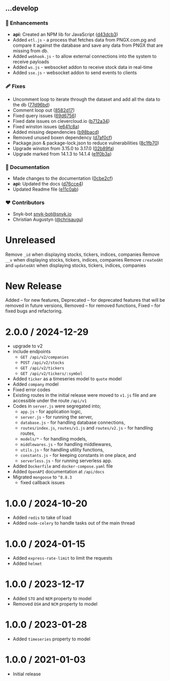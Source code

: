 ## ...develop


### 🚀 Enhancements

- **api:** Created an NPM lib for JavaScript ([d43dcb3](https://github.com/chrisaugu/pngx-api/commit/d43dcb3))
- Added `etl.js` - a process that fetches data from PNGX.com.pg and compare it against the database and save any data from PNGX that are missing from db.
- Added `webhook.js` - to allow external connections into the system to receive payloads
- Added `ws.js` - websocket addon to receive stock data in real-time
- Added `sse.js` - websocket addon to send events to clients

### 🩹 Fixes

- Uncomment loop to iterate through the dataset and add all the data to the db ([77d96bd](https://github.com/chrisaugu/pngx-api/commit/77d96bd))
- Comment loop out ([8582d17](https://github.com/chrisaugu/pngx-api/commit/8582d17))
- Fixed query issues ([69d6756](https://github.com/chrisaugu/pngx-api/commit/69d6756))
- Fixed date issues on clevercloud.io ([b712a34](https://github.com/chrisaugu/pngx-api/commit/b712a34))
- Fixed winston issues ([e641c8a](https://github.com/chrisaugu/pngx-api/commit/e641c8a))
- Added missing dependencies ([b98bacd](https://github.com/chrisaugu/pngx-api/commit/b98bacd))
- Removed unused boxen dependency ([d7af0cf](https://github.com/chrisaugu/pngx-api/commit/d7af0cf))
- Package.json & package-lock.json to reduce vulnerabilities ([8c1fb70](https://github.com/chrisaugu/pngx-api/commit/8c1fb70))
- Upgrade winston from 3.15.0 to 3.17.0 ([02b89fa](https://github.com/chrisaugu/pngx-api/commit/02b89fa))
- Upgrade marked from 14.1.3 to 14.1.4 ([e1f0b3a](https://github.com/chrisaugu/pngx-api/commit/e1f0b3a))

### 📖 Documentation

- Made changes to the documentation ([0cbe2cf](https://github.com/chrisaugu/pngx-api/commit/0cbe2cf))
- **api:** Updated the docs ([d76cce4](https://github.com/chrisaugu/pngx-api/commit/d76cce4))
- Updated Readme file ([e11c0ab](https://github.com/chrisaugu/pngx-api/commit/e11c0ab))

### ❤️ Contributors

- Snyk-bot <snyk-bot@snyk.io>
- Christian Augustyn ([@chrisaugu](http://github.com/chrisaugu))




Unreleased
==========
Remove `_id` when displaying stocks, tickers, indices, companies
Remove `__v` when displaying stocks, tickers, indices, companies
Remove `createdAt` and `updatedAt` when displaying stocks, tickers, indices, companies

New Release
===========
Added – for new features,
Deprecated – for deprecated features that will be removed in future versions,
Removed – for removed functions,
Fixed – for fixed bugs and refactoring.


2.0.0 / 2024-12-29
==================
  * upgrade to v2
  * include endpoints
    - `GET /api/v2/companies`
    - `POST /api/v2/stocks`
    - `GET /api/v2/tickers`
    - `GET /api/v2/tickers/:symbol`
  * Added `ticker` as a timeseries model to `quote` model
  * Added `company` model 
  * Fixed error codes
  * Existing routes in the initial release were moved to `v1.js` file and are accessible under the route `/api/v1`
  * Codes in `server.js` were segregated into; 
    - `app.js` - for application logic, 
    - `server.js` - for running the server, 
    - `database.js` - for handling database connections, 
    - `routes/index.js`, `routes/v1.js` and `routes/v2.js` - for handling routes, 
    - `models/*` - for handling models, 
    - `middlewares.js` - for handling middlewares, 
    - `utils.js` - for handling utility functions, 
    - `constants.js` - for keeping constants in one place, and 
    - `serverless.js` - for running serverless app.
  * Added `Dockerfile` and `docker-compose.yaml` file
  * Added `OpenAPI` documentation at `/api/docs`
  * Migrated `mongoose` to `^8.8.3`
    - fixed callback issues 

1.0.0 / 2024-10-20
==================
  * Added `redis` to take of load
  * Added `node-celery` to handle tasks out of the main thread 

1.0.0 / 2024-01-15
==================
  * Added `express-rate-limit` to limit the requests
  * Added `helmet`

1.0.0 / 2023-12-17
==================
  * Added `STO` and `NEM` property to model
  * Removed `OSH` and `NCM` property to model

1.0.0 / 2023-01-28
==================
  * Added `timeseries` property to model

<!-- 4.17.1 / 2019-05-25
===================
  * Revert "Improve error message for `null`/`undefined` to `res.status`"

4.17.0 / 2019-05-16
===================

  * Add `express.raw` to parse bodies into `Buffer`
  * Add `express.text` to parse bodies into string
  * Improve error message for non-strings to `res.sendFile`
  * Improve error message for `null`/`undefined` to `res.status`
  * Support multiple hosts in `X-Forwarded-Host`
  * deps: accepts@~1.3.7
  * deps: body-parser@1.19.0
    - Add encoding MIK
    - Add petabyte (`pb`) support
    - Fix parsing array brackets after index
    - deps: bytes@3.1.0
    - deps: http-errors@1.7.2
    - deps: iconv-lite@0.4.24
    - deps: qs@6.7.0
    - deps: raw-body@2.4.0
    - deps: type-is@~1.6.17
  * deps: content-disposition@0.5.3
  * deps: cookie@0.4.0
    - Add `SameSite=None` support
  * deps: finalhandler@~1.1.2
    - Set stricter `Content-Security-Policy` header
    - deps: parseurl@~1.3.3
    - deps: statuses@~1.5.0
  * deps: parseurl@~1.3.3
  * deps: proxy-addr@~2.0.5
    - deps: ipaddr.js@1.9.0
  * deps: qs@6.7.0
    - Fix parsing array brackets after index
  * deps: range-parser@~1.2.1
  * deps: send@0.17.1
    - Set stricter CSP header in redirect & error responses
    - deps: http-errors@~1.7.2
    - deps: mime@1.6.0
    - deps: ms@2.1.1
    - deps: range-parser@~1.2.1
    - deps: statuses@~1.5.0
    - perf: remove redundant `path.normalize` call
  * deps: serve-static@1.14.1
    - Set stricter CSP header in redirect response
    - deps: parseurl@~1.3.3
    - deps: send@0.17.1
  * deps: setprototypeof@1.1.1
  * deps: statuses@~1.5.0
    - Add `103 Early Hints`
  * deps: type-is@~1.6.18
    - deps: mime-types@~2.1.24
    - perf: prevent internal `throw` on invalid type

4.16.4 / 2018-10-10
===================

  * Fix issue where `"Request aborted"` may be logged in `res.sendfile`
  * Fix JSDoc for `Router` constructor
  * deps: body-parser@1.18.3
    - Fix deprecation warnings on Node.js 10+
    - Fix stack trace for strict json parse error
    - deps: depd@~1.1.2
    - deps: http-errors@~1.6.3
    - deps: iconv-lite@0.4.23
    - deps: qs@6.5.2
    - deps: raw-body@2.3.3
    - deps: type-is@~1.6.16
  * deps: proxy-addr@~2.0.4
    - deps: ipaddr.js@1.8.0
  * deps: qs@6.5.2
  * deps: safe-buffer@5.1.2 -->

1.0.0 / 2021-01-03
==================

  * Initial release
